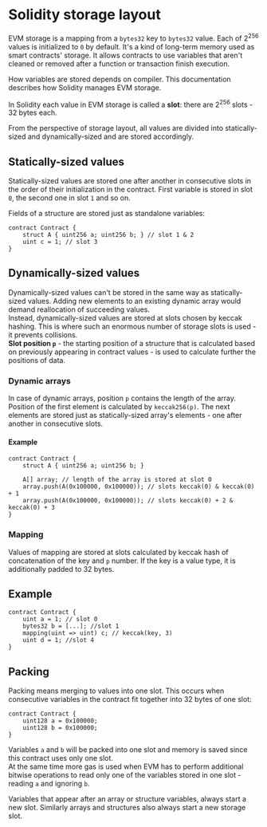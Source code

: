 # Solidity storage layout

EVM storage is a mapping from a `bytes32` key to `bytes32` value. Each of 2<sup>256</sup> values is initialized to `0` by default. It's a kind of long-term memory used as smart contracts' storage. It allows contracts to use variables that aren't cleaned or removed after a function or transaction finish execution.

How variables are stored depends on compiler. This documentation describes how Solidity manages EVM storage.

In Solidity each value in EVM storage is called a **slot**: there are 2<sup>256</sup> slots - 32 bytes each.

From the perspective of storage layout, all values are divided into statically-sized and dynamically-sized and are stored accordingly.

## Statically-sized values

Statically-sized values are stored one after another in consecutive slots in the order of their initialization in the contract. First variable is stored in slot `0`, the second one in slot `1` and so on.

Fields of a structure are stored just as standalone variables:

```Solidity
contract Contract {
    struct A { uint256 a; uint256 b; } // slot 1 & 2
    uint c = 1; // slot 3
}
```

## Dynamically-sized values

Dynamically-sized values can't be stored in the same way as statically-sized values. Adding new elements to an existing dynamic array would demand reallocation of succeeding values.  
Instead, dynamically-sized values are stored at slots chosen by keccak hashing. This is where such an enormous number of storage slots is used - it prevents collisions.  
**Slot position `p`** - the starting position of a structure that is calculated based on previously appearing in contract values - is used to calculate further the positions of data.

### Dynamic arrays

In case of dynamic arrays, position `p` contains the length of the array. Position of the first element is calculated by `keccak256(p)`. The next elements are stored just as statically-sized array's elements - one after another in consecutive slots.

#### Example

```Solidity
contract Contract {
    struct A { uint256 a; uint256 b; }

    A[] array; // length of the array is stored at slot 0
    array.push(A(0x100000, 0x100000)); // slots keccak(0) & keccak(0) + 1
    array.push(A(0x100000, 0x100000)); // slots keccak(0) + 2 & keccak(0) + 3
}
```

### Mapping

Values of mapping are stored at slots calculated by keccak hash of concatenation of the key and `p` number. If the key is a value type, it is additionally padded to 32 bytes.

## Example

```Solidity
contract Contract {
    uint a = 1; // slot 0
    bytes32 b = [...]; //slot 1
    mapping(uint => uint) c; // keccak(key, 3)
    uint d = 1; //slot 4
}
```

## Packing

Packing means merging to values into one slot. This occurs when consecutive variables in the contract fit together into 32 bytes of one slot:

```Solidity
contract Contract {
    uint128 a = 0x100000;
    uint128 b = 0x100000;
}
```

Variables `a` and `b` will be packed into one slot and memory is saved since this contract uses only one slot.  
At the same time more gas is used when EVM has to perform additional bitwise operations to read only one of the variables stored in one slot - reading `a` and ignoring `b`.

Variables that appear after an array or structure variables, always start a new slot. Similarly arrays and structures also always start a new storage slot.
